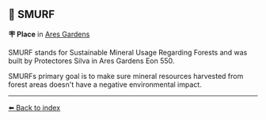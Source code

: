 ## 👤 SMURF

**🪧 Place** in [Ares Gardens](../refs/ares_gardens.md)

SMURF stands for Sustainable Mineral Usage Regarding Forests and was built by Protectores Silva in Ares Gardens Eon 550.

SMURFs primary goal is to make sure mineral resources harvested from forest areas doesn't have a negative environmental impact.


----------
[⬅️ Back to index](../refs/index.md)
